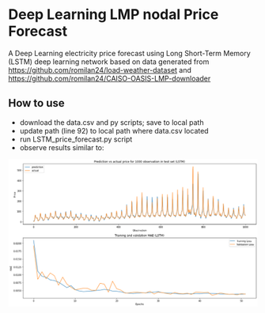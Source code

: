 # Deep Learning LMP nodal Price Forecast
A Deep Learning electricity price forecast using Long Short-Term Memory (LSTM) deep learning network based on data generated from https://github.com/romilan24/load-weather-dataset and https://github.com/romilan24/CAISO-OASIS-LMP-downloader

## How to use
- download the data.csv and py scripts; save to local path
- update path (line 92) to local path where data.csv located
- run LSTM_price_forecast.py script
- observe results similar to:

![Image1](https://github.com/romilan24/LSTM-nodal-price-forecast/blob/main/Prediction_vs_Actuals_LSTM_price.png)

